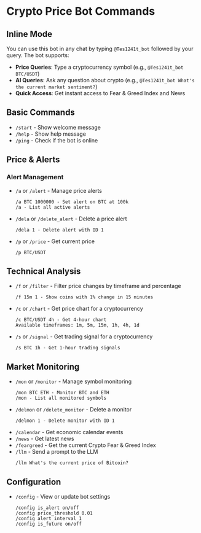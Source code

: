 # Crypto Price Bot Commands

## Inline Mode
You can use this bot in any chat by typing `@Tes1241t_bot` followed by your query. The bot supports:

- **Price Queries**: Type a cryptocurrency symbol (e.g., `@Tes1241t_bot BTC/USDT`)
- **AI Queries**: Ask any question about crypto (e.g., `@Tes1241t_bot What's the current market sentiment?`)
- **Quick Access**: Get instant access to Fear & Greed Index and News

## Basic Commands
- `/start` - Show welcome message
- `/help` - Show help message
- `/ping` - Check if the bot is online

## Price & Alerts
### Alert Management
- `/a` or `/alert` - Manage price alerts
  ```
  /a BTC 1000000 - Set alert on BTC at 100k
  /a - List all active alerts
  ```
- `/dela` or `/delete_alert` - Delete a price alert
  ```
  /dela 1 - Delete alert with ID 1
  ```
- `/p` or `/price` - Get current price
  ```
  /p BTC/USDT
  ```

## Technical Analysis
- `/f` or `/filter` - Filter price changes by timeframe and percentage
  ```
  /f 15m 1 - Show coins with 1% change in 15 minutes
  ```
- `/c` or `/chart` - Get price chart for a cryptocurrency
  ```
  /c BTC/USDT 4h - Get 4-hour chart
  Available timeframes: 1m, 5m, 15m, 1h, 4h, 1d
  ```
- `/s` or `/signal` - Get trading signal for a cryptocurrency
  ```
  /s BTC 1h - Get 1-hour trading signals
  ```

## Market Monitoring
- `/mon` or `/monitor` - Manage symbol monitoring
  ```
  /mon BTC ETH - Monitor BTC and ETH
  /mon - List all monitored symbols
  ```
- `/delmon` or `/delete_monitor` - Delete a monitor
  ```
  /delmon 1 - Delete monitor with ID 1
  ```
- `/calendar` - Get economic calendar events
- `/news` - Get latest news
- `/feargreed` - Get the current Crypto Fear & Greed Index
- `/llm` - Send a prompt to the LLM
  ```
  /llm What's the current price of Bitcoin?
  ```

## Configuration
- `/config` - View or update bot settings
  ```
  /config is_alert on/off
  /config price_threshold 0.01
  /config alert_interval 1
  /config is_future on/off
  ``` 